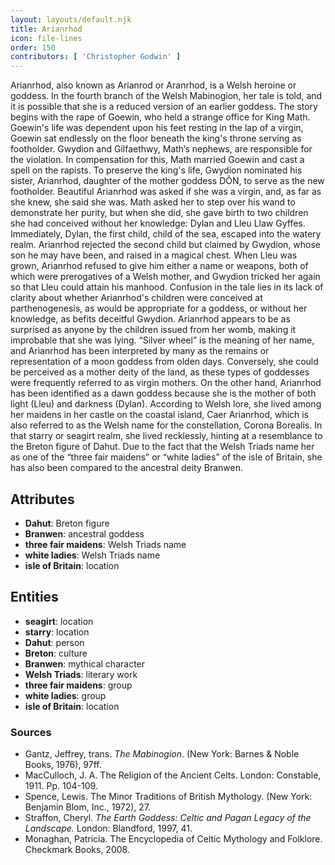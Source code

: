 ```yaml
---
layout: layouts/default.njk
title: Arianrhod
icon: file-lines
order: 150
contributors: [ 'Christopher Godwin' ]
---
```

Arianrhod, also known as Arianrod or Aranrhod, is a Welsh heroine or goddess. In the fourth branch of the Welsh Mabinogion, her tale is told, and it is possible that she is a reduced version of an earlier goddess. The story begins with the rape of Goewin, who held a strange office for King Math. Goewin's life was dependent upon his feet resting in the lap of a virgin, Goewin sat endlessly on the floor beneath the king's throne serving as footholder. Gwydion and Gilfaethwy, Math’s nephews, are responsible for the violation. In compensation for this, Math married Goewin and cast a spell on the rapists. To preserve the king's life, Gwydion nominated his sister, Arianrhod, daughter of the mother goddess DÔN, to serve as the new footholder. Beautiful Arianrhod was asked if she was a virgin, and, as far as she knew, she said she was. Math asked her to step over his wand to demonstrate her purity, but when she did, she gave birth to two children she had conceived without her knowledge: Dylan and Lleu Llaw Gyffes. Immediately, Dylan, the first child, child of the sea, escaped into the watery realm. Arianrhod rejected the second child but claimed by Gwydion, whose son he may have been, and raised in a magical chest. When Lleu was grown, Arianrhod refused to give him either a name or weapons, both of which were prerogatives of a Welsh mother, and Gwydion tricked her again so that Lleu could attain his manhood. Confusion in the tale lies in its lack of clarity about whether Arianrhod's children were conceived at parthenogenesis, as would be appropriate for a goddess, or without her knowledge, as befits deceitful Gwydion. Arianrhod appears to be as surprised as anyone by the children issued from her womb, making it improbable that she was lying. “Silver wheel” is the meaning of her name, and Arianrhod has been interpreted by many as the remains or representation of a moon goddess from olden days. Conversely, she could be perceived as a mother deity of the land, as these types of goddesses were frequently referred to as virgin mothers. On the other hand, Arianrhod has been identified as a dawn goddess because she is the mother of both light (Lleu) and darkness (Dylan). According to Welsh lore, she lived among her maidens in her castle on the coastal island, Caer Arianrhod, which is also referred to as the Welsh name for the constellation, Corona Borealis. In that starry or seagirt realm, she lived recklessly, hinting at a resemblance to the Breton figure of Dahut. Due to the fact that the Welsh Triads name her as one of the “three fair maidens” or “white ladies” of the isle of Britain, she has also been compared to the ancestral deity Branwen.

## Attributes

- **Dahut**: Breton figure
- **Branwen**: ancestral goddess
- **three fair maidens**: Welsh Triads name
- **white ladies**: Welsh Triads name
- **isle of Britain**: location

## Entities

- **seagirt**: location
- **starry**: location
- **Dahut**: person
- **Breton**: culture
- **Branwen**: mythical character
- **Welsh Triads**: literary work
- **three fair maidens**: group
- **white ladies**: group
- **isle of Britain**: location

### Sources

- Gantz, Jeffrey, trans. *The Mabinogion*. (New York: Barnes & Noble Books, 1976), 97ff.
- MacCulloch, J. A. The Religion of the Ancient Celts. London: Constable, 1911. Pp. 104-109.
- Spence, Lewis. The Minor Traditions of British Mythology. (New York: Benjamin Blom, Inc., 1972), 27.
- Straffon, Cheryl. *The Earth Goddess: Celtic and Pagan Legacy of the Landscape.* London: Blandford, 1997, 41.
- Monaghan, Patricia. The Encyclopedia of Celtic Mythology and Folklore. Checkmark Books, 2008.


